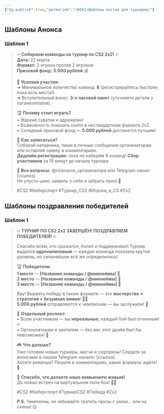 ```yaml
---
{"dg-publish":true,"permalink":"/WIKI/Шаблоны постов для турниров/"}
---
```


## Шаблоны Анонса
### Шаблон 1
> 🔥 **Собираем команды на турнир по CS2 2х2!** 🔥  
> **Дата:** 22 марта  
> **Формат:** 2 игрока против 2 игроков  
> **Призовой фонд:** **5.000 рублей** 💰
> 
> 🎯 **Условия участия:**  
> ➜ Минимальное количество команд: **8** (регистрируйтесь быстрее, пока есть места!).  
> ➜ Вступительный взнос: **3-х часовой пакет** (уточняйте детали у организаторов).
> 
> 🏆 **Почему стоит играть?**  
> • Жаркие схватки и адреналин!  
> • Возможность показать скилл в нестандартном формате 2х2.  
> • Солидный призовой фонд — **5.000 рублей** достанется лучшим!
> 
> 🚀 **Как записаться?**  
> Собирай напарника, пиши в личные сообщения организаторам или оставляй заявку в комментариях.  
> **Дедлайн регистрации:** пока не наберём 8 команд!
> **Сбор участников** за 15 минут до начала турнира
> 
> 💬 **Все вопросы:** @nickname_организатора или Telegram-канал [ссылка].  
> Не упусти шанс заявить о себе и забрать приз! 💪
> 
> #CS2 #Киберспорт #Турнир_CS2 #Игроки_в_CS #2х2

## Шаблоны поздравления победителей
### Шаблон 1
> 🔥 **ТУРНИР ПО CS2 2х2 ЗАВЕРШЁН! ПОЗДРАВЛЯЕМ ПОБЕДИТЕЛЕЙ!** 🔥
> 
> Спасибо всем, кто сражался, болел и поддерживал! Турнир выдался **адреналиновым** — каждая команда показала крутой уровень, но сильнейшие всё же определились!
> 
> 🏆 **Победители:**  
> **1 место** — **[Название команды / @никнеймы]** 🥇  
> **2 место** — **[Название команды / @никнеймы]** 🥈  
> **3 место** — **[Название команды / @никнеймы]** 🥉
> 
> Вау! Вырвать победу в таком формате — это **мастерство × стратегия × безумная химия**! 🧪💥  
> **5.000 рублей** отправляются к чемпионам — вы заслужили! 💸
> 
> 🌟 **Отдельный респект:**  
> • Всем участникам — вы **нереальные**, каждый бой был огненным! 🔥  
> • Организаторам и зрителям — без вас этот драйв был бы невозможен! 🙌
> 
> 🎮 **Что дальше?**  
> Уже готовим новые турниры, матчи и сюрпризы! Следите за анонсами в нашем Telegram-канале: [ссылка].  
> Хотите реванша? Пишите в комментариях, какие форматы ждёте! 💬
> 
> 💪 **Спасибо, что делаете наше комьюнити живым!**  
> До новых встреч на виртуальном поле боя! 🔫✨
> 
> #CS2 #Киберспорт #ТурнирCS2 #Победа #2х2
> 
> **P.S.** Чемпионы, не забывайте тратить призы с умом... или на скины! 😉

